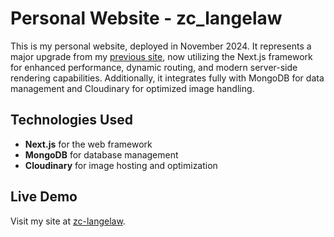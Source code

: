 # Personal Website - zc_langelaw

This is my personal website, deployed in November 2024. It represents a major upgrade from my [previous site](https://zcmcxm.github.io/zc.langelaw), now utilizing the Next.js framework for enhanced performance, dynamic routing, and modern server-side rendering capabilities. Additionally, it integrates fully with MongoDB for data management and Cloudinary for optimized image handling.

## Technologies Used
- **Next.js** for the web framework
- **MongoDB** for database management
- **Cloudinary** for image hosting and optimization

## Live Demo
Visit my site at [zc-langelaw](https://zc-langelaw.vercel.app).
